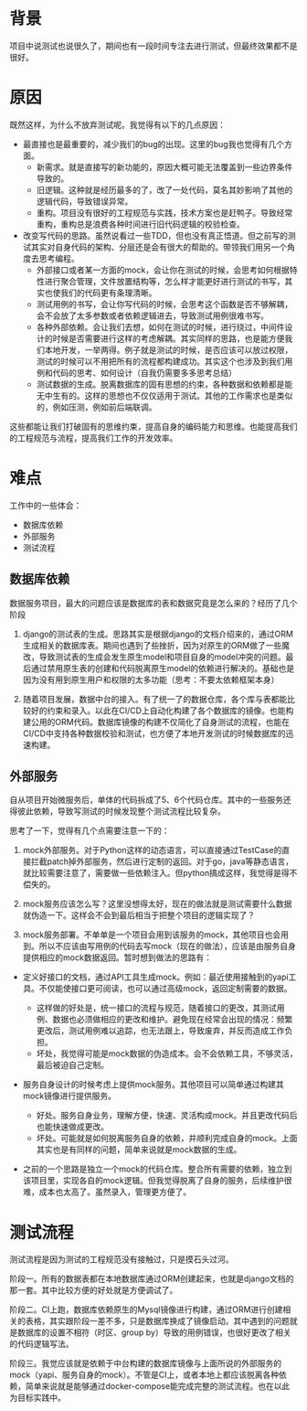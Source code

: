 # 背景

项目中说测试也说很久了，期间也有一段时间专注去进行测试，但最终效果都不是很好。

# 原因

既然这样，为什么不放弃测试呢。我觉得有以下的几点原因：

- 最直接也是最重要的，减少我们的bug的出现。这里的bug我也觉得有几个方面。
  - 新需求。就是直接写的新功能的，原因大概可能无法覆盖到一些边界条件导致的。
  - 旧逻辑。这种就是经历最多的了，改了一处代码，莫名其妙影响了其他的逻辑代码，导致错误异常。
  - 重构。项目没有很好的工程规范与实践，技术方案也是赶鸭子。导致经常重构，重构总是浪费各种时间进行旧代码逻辑的校验检查。
- 改变写代码的思路。虽然说看过一些TDD，但也没有真正悟道。但之前写的测试其实对自身代码的架构、分层还是会有很大的帮助的。带领我们用另一个角度去思考编程。
  - 外部接口或者某一方面的mock，会让你在测试的时候，会思考如何根据特性进行聚合管理，文件放置结构等，怎么样才能更好进行测试的书写，其实也使我们的代码更有条理清晰。
  - 测试用例的书写，会让你写代码的时候，会思考这个函数是否不够解耦，会不会放了太多参数或者依赖逻辑进去，导致测试用例很难书写。
  - 各种外部依赖。会让我们去想，如何在测试的时候，进行绕过，中间件设计的时候是否需要进行这样的考虑解耦。其实同样的思路，也是能方便我们本地开发，一举两得。例子就是测试的时候，是否应该可以放过权限，测试的时候可以不用把所有的流程都构建成功。其实这个也涉及到我们用例和代码的思考、如何设计（自我仍需要多多思考总结）
  - 测试数据的生成。脱离数据库的固有思想的约束，各种数据和依赖都是能无中生有的。这样的思想也不仅仅适用于测试。其他的工作需求也是类似的，例如压测，例如前后端联调。
  
这些都能让我们打破固有的思维约束，提高自身的编码能力和思维。也能提高我们的工程规范与流程，提高我们工作的开发效率。

# 难点

工作中的一些体会：

- 数据库依赖
- 外部服务
- 测试流程

## 数据库依赖

数据服务项目，最大的问题应该是数据库的表和数据究竟是怎么来的？经历了几个阶段

1. django的测试表的生成。思路其实是根据django的文档介绍来的，通过ORM生成相关的数据库表。期间也遇到了些挫折，因为对原生的ORM做了一些魔改，导致测试表的生成会发生原生model和项目自身的model冲突的问题。最后通过禁用原生表的创建和代码脱离原生model的依赖进行解决的。基础也是因为没有用到原生用户和权限的太多功能（思考：不要太依赖框架本身）

2. 随着项目发展，数据中台的接入。有了统一了的数据仓库，各个库与表都能比较好的约束和录入。以此在CI/CD上自动化构建了各个数据库的镜像。也能构建公用的ORM代码。数据库镜像的构建不仅简化了自身测试的流程，也能在CI/CD中支持各种数据校验和测试，也方便了本地开发测试的时候数据库的迅速构建。

## 外部服务

自从项目开始微服务后，单体的代码拆成了5、6个代码仓库。其中的一些服务还得彼此依赖，导致写测试的时候发现整个测试流程比较复杂。

思考了一下，觉得有几个点需要注意一下的：

1. mock外部服务。对于Python这样的动态语言，可以直接通过TestCase的直接拦截patch掉外部服务，然后进行定制的返回。对于go，java等静态语言，就比较需要注意了，需要做一些依赖注入。但python搞成这样，我觉得是得不偿失的。

2. mock服务应该怎么写？这里没想得太好，现在的做法就是测试需要什么数据就伪造一下。这样会不会到最后相当于把整个项目的逻辑实现了？

3. mock服务部署。不单单是一个项目会用到该服务的mock，其他项目也会用到。所以不应该由写用例的代码去写mock（现在的做法），应该是由服务自身提供相应的mock数据返回。暂时想到做法的思路有：

- 定义好接口的文档，通过API工具生成mock。例如：最近使用接触到的yapi工具。不仅能使接口更可阅读，也可以通过高级mock，返回定制需要的数据。
  - 这样做的好处是，统一接口的流程与规范，随着接口的更改，其测试用例、数据也必须做相应的更改和维护。避免现在经常会出现的情况：频繁更改后，测试用例难以追踪，也无法跟上，导致废弃，并反而造成工作负担。
  - 坏处，我觉得可能是mock数据的伪造成本。会不会依赖工具，不够灵活，最后被迫自己定制。
  
- 服务自身设计的时候考虑上提供mock服务。其他项目可以简单通过构建其mock镜像进行提供服务。
  - 好处。服务自身业务，理解方便，快速、灵活构成mock。并且更改代码后也能快速做成更改。
  - 坏处。可能就是如何脱离服务自身的依赖，并顺利完成自身的mock。上面其实也是有同样的问题，简单来说就是mock数据的生成。

- 之前的一个思路是独立一个mock的代码仓库。整合所有需要的依赖，独立到该项目里，实现各自的mock逻辑。但我觉得脱离了自身的服务，后续维护很难，成本也太高了。虽然录入，管理更方便了。

# 测试流程

测试流程是因为测试的工程规范没有接触过，只是摸石头过河。

阶段一。所有的数据表都在本地数据库通过ORM创建起来，也就是django文档的那一套。其中比较方便的好处就是方便调试了。

阶段二。CI上跑，数据库依赖原生的Mysql镜像进行构建，通过ORM进行创建相关的表格，其实跟阶段一差不多，只是数据库换成了镜像启动。其中遇到的问题就是数据库的设置不相符（时区、group by）导致的用例错误，也很好更改了相关的代码逻辑写法。

阶段三。我觉应该就是依赖于中台构建的数据库镜像与上面所说的外部服务的mock（yapi、服务自身的mock）。不管是CI上，或者本地上都应该脱离各种依赖，简单来说就是能够通过docker-compose能完成完整的测试流程。也在以此为目标实践中。
